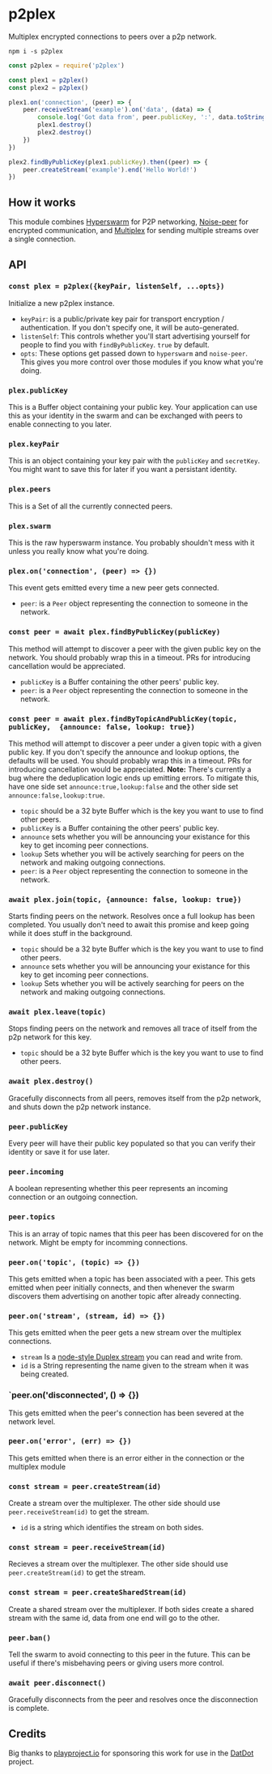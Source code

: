 # p2plex
Multiplex encrypted connections to peers over a p2p network.

```shell
npm i -s p2plex
```

```js
const p2plex = require('p2plex')

const plex1 = p2plex()
const plex2 = p2plex()

plex1.on('connection', (peer) => {
	peer.receiveStream('example').on('data', (data) => {
		console.log('Got data from', peer.publicKey, ':', data.toString('utf8'))
		plex1.destroy()
		plex2.destroy()
	})
})

plex2.findByPublicKey(plex1.publicKey).then((peer) => {
	peer.createStream('example').end('Hello World!')
})
```

## How it works

This module combines [Hyperswarm](https://github.com/hyperswarm/hyperswarm) for P2P networking, [Noise-peer](https://github.com/emilbayes/noise-peer) for encrypted communication, and [Multiplex](https://www.npmjs.com/package/multiplex) for sending multiple streams over a single connection.

## API

### `const plex = p2plex({keyPair, listenSelf, ...opts})`

Initialize a new p2plex instance.

- `keyPair`: is a public/private key pair for transport encryption / authentication. If you don't specify one, it will be auto-generated.
- `listenSelf`: This controls whether you'll start advertising yourself for people to find you with `findByPublicKey`. `true` by default.
- `opts`: These options get passed down to `hyperswarm` and `noise-peer`. This gives you more control over those modules if you know what you're doing.

### `plex.publicKey`

This is a Buffer object containing your public key. Your application can use this as your identity in the swarm and can be exchanged with peers to enable connecting to you later.

### `plex.keyPair`

This is an object containing your key pair with the `publicKey` and `secretKey`. You might want to save this for later if you want a persistant identity.

### `plex.peers`

This is a Set of all the currently connected peers.

### `plex.swarm`

This is the raw hyperswarm instance. You probably shouldn't mess with it unless you really know what you're doing.

### `plex.on('connection', (peer) => {})`

This event gets emitted every time a new peer gets connected.

- `peer`: is a `Peer` object representing the connection to someone in the network.

### `const peer = await plex.findByPublicKey(publicKey)`

This method will attempt to discover a peer with the given public key on the network.
You should probably wrap this in a timeout. PRs for introducing cancellation would be appreciated.

- `publicKey` is a Buffer containing the other peers' public key.
- `peer`: is a `Peer` object representing the connection to someone in the network.

### `const peer = await plex.findByTopicAndPublicKey(topic, publicKey,  {announce: false, lookup: true})`

This method will attempt to discover a peer under a given topic with a given public key.
If you don't specify the announce and lookup options, the defaults will be used.
You should probably wrap this in a timeout. PRs for introducing cancellation would be appreciated.
**Note:** There's currently a bug where the deduplication logic ends up emitting errors. To mitigate this, have one side set `announce:true,lookup:false` and the other side set `announce:false,lookup:true`.


- `topic` should be a 32 byte Buffer which is the key you want to use to find other peers.
- `publicKey` is a Buffer containing the other peers' public key.
- `announce` sets whether you will be announcing your existance for this key to get incoming peer connections.
- `lookup` Sets whether you will be actively searching for peers on the network and making outgoing connections. 
- `peer`: is a `Peer` object representing the connection to someone in the network.

### `await plex.join(topic, {announce: false, lookup: true})`

Starts finding peers on the network.
Resolves once a full lookup has been completed.
You usually don't need to await this promise and keep going while it does stuff in the background.

- `topic` should be a 32 byte Buffer which is the key you want to use to find other peers.
- `announce` sets whether you will be announcing your existance for this key to get incoming peer connections.
- `lookup` Sets whether you will be actively searching for peers on the network and making outgoing connections. 

### `await plex.leave(topic)`

Stops finding peers on the network and removes all trace of itself from the p2p network for this key.

- `topic` should be a 32 byte Buffer which is the key you want to use to find other peers.

### `await plex.destroy()`

Gracefully disconnects from all peers, removes itself from the p2p network, and shuts down the p2p network instance.

### `peer.publicKey`

Every peer will have their public key populated so that you can verify their identity or save it for use later.

### `peer.incoming`

A boolean representing whether this peer represents an incoming connection or an outgoing connection.

### `peer.topics`

This is an array of topic names that this peer has been discovered for on the network. Might be empty for incomming connections.

### `peer.on('topic', (topic) => {})`

This gets emitted when a topic has been associated with a peer.
This gets emitted when peer initially connects, and then whenever the swarm discovers them advertising on another topic after already connecting.

### `peer.on('stream', (stream, id) => {})`

This gets emitted when the peer gets a new stream over the multiplex connections.

- `stream` Is a [node-style Duplex stream](https://nodejs.org/api/stream.html) you can read and write from.
- `id` is a String representing the name given to the stream when it was being created.

### `peer.on('disconnected', () => {})

This gets emitted when the peer's connection has been severed at the network level.

### `peer.on('error', (err) => {})`

This gets emitted when there is an error either in the connection or the multiplex module

### `const stream = peer.createStream(id)`

Create a stream over the multiplexer. The other side should use `peer.receiveStream(id)` to get the stream.

- `id` is a string which identifies the stream on both sides.

### `const stream = peer.receiveStream(id)`

Recieves a stream over the multiplexer. The other side should use `peer.createStream(id)` to get the stream.

### `const stream = peer.createSharedStream(id)`

Create a shared stream over the multiplexer. If both sides create a shared stream with the same id, data from one end will go to the other.

### `peer.ban()`

Tell the swarm to avoid connecting to this peer in the future. This can be useful if there's misbehaving peers or giving users more control.

### `await peer.disconnect()`

Gracefully disconnects from the peer and resolves once the disconnection is complete.

## Credits

Big thanks to [playproject.io](https://playproject.io/) for sponsoring this work for use in the [DatDot](https://playproject.io/datdot-service/) project.
